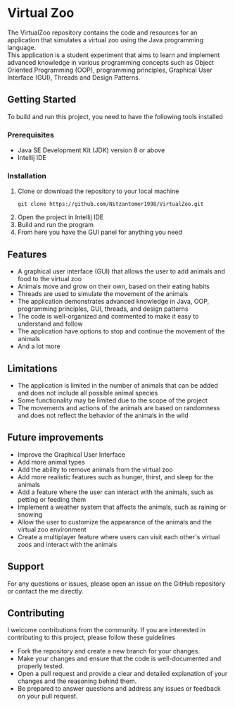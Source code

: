 <h1>Virtual Zoo</h1>
<p>
   The VirtualZoo repository contains the code and resources for an application that simulates a virtual zoo using the Java programming language.<br>
   This application is a student experiment that aims to learn and implement advanced knowledge in various programming concepts such as Object Oriented Programming
   (OOP), programming principles, Graphical User Interface (GUI), Threads and Design Patterns.
</p>

<h2>Getting Started</h2>
<p>To build and run this project, you need to have the following tools installed</p>

<h3>Prerequisites</h3>
<ul>
   <li>Java SE Development Kit (JDK) version 8 or above</li>
   <li>Intellij IDE</li>
</ul>

<h3>Installation</h3>
<ol>
   <li>
      Clone or download the repository to your local machine
      <pre><code>git clone https://github.com/Nitzantomer1998/VirtualZoo.git</code></pre>
   </li>
   <li>Open the project in Intellij IDE</li>
   <li>Build and run the program</li>
   <li>From here you have the GUI panel for anything you need</li>
</ol>

<h2>Features</h2>
<ul>
   <li>A graphical user interface (GUI) that allows the user to add animals and food to the virtual zoo</li>
   <li>Animals move and grow on their own, based on their eating habits</li>
   <li>Threads are used to simulate the movement of the animals</li>
   <li>The application demonstrates advanced knowledge in Java, OOP, programming principles, GUI, threads, and design patterns</li>
   <li>The code is well-organized and commented to make it easy to understand and follow</li>
   <li>The application have options to stop and continue the movement of the animals</li>
   <li>And a lot more</li>
</ul>

<h2>Limitations</h2>
<ul>
   <li>The application is limited in the number of animals that can be added and does not include all possible animal species</li>
   <li>Some functionality may be limited due to the scope of the project</li>
   <li>The movements and actions of the animals are based on randomness and does not reflect the behavior of the animals in the wild</li>
</ul>

<h2>Future improvements</h2>
<ul>
   <li>Improve the Graphical User Interface</li>
   <li>Add more animal types</li>
   <li>Add the ability to remove animals from the virtual zoo</li>
   <li>Add more realistic features such as hunger, thirst, and sleep for the animals</li>
   <li>Add a feature where the user can interact with the animals, such as petting or feeding them</li>
   <li>Implement a weather system that affects the animals, such as raining or snowing</li>
   <li>Allow the user to customize the appearance of the animals and the virtual zoo environment</li>
   <li>Create a multiplayer feature where users can visit each other's virtual zoos and interact with the animals</li>
</ul>

<h2>Support</h2>
<p>For any questions or issues, please open an issue on the GitHub repository or contact the me directly.</p>

<h2>Contributing</h2>
<p>I welcome contributions from the community. If you are interested in contributing to this project, please follow these guidelines</p>
<ul>
   <li>Fork the repository and create a new branch for your changes.</li>
   <li>Make your changes and ensure that the code is well-documented and properly tested.</li>
   <li>Open a pull request and provide a clear and detailed explanation of your changes and the reasoning behind them.</li>
   <li>Be prepared to answer questions and address any issues or feedback on your pull request.</li>
</ul>

